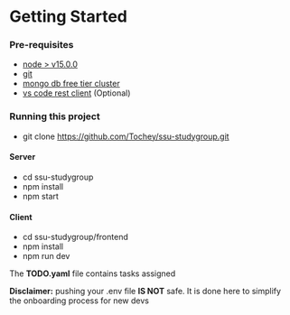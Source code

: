 # Getting Started
### Pre-requisites
- [node > v15.0.0](https://nodejs.org/en/download/)
- [git](https://git-scm.com/downloads)
- [mongo db free tier cluster](https://www.mongodb.com/cloud/atlas/register)
- [vs code rest client](https://marketplace.visualstudio.com/items?itemName=humao.rest-client) (Optional)

### Running this project
- git clone https://github.com/Tochey/ssu-studygroup.git

#### Server
- cd ssu-studygroup
- npm install
- npm start

#### Client
- cd ssu-studygroup/frontend
- npm install
- npm run dev

The **TODO.yaml** file contains tasks assigned


**Disclaimer:** pushing your .env file **IS NOT** safe. It is done here to simplify the onboarding process for new devs

